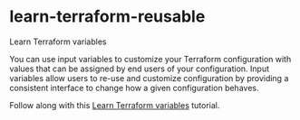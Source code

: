 # learn-terraform-reusable
 Learn Terraform variables

You can use input variables to customize your Terraform configuration with
values that can be assigned by end users of your configuration. Input variables
allow users to re-use and customize configuration by providing a consistent
interface to change how a given configuration behaves.

Follow along with this [Learn Terraform variables](https://developer.hashicorp.com/terraform/tutorials/configuration-language/variables) tutorial.
